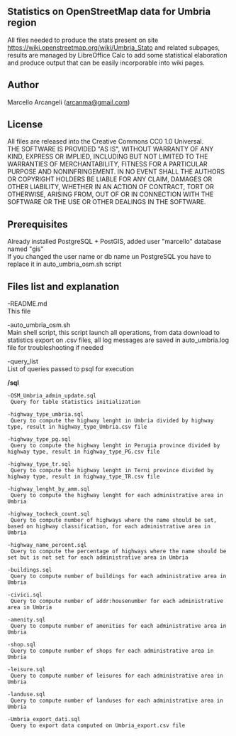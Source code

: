 ## Statistics on OpenStreetMap data for Umbria region
All files needed to produce the stats present on site https://wiki.openstreetmap.org/wiki/Umbria_Stato and related subpages, results are managed by LibreOffice Calc to add some statistical elaboration and produce output that can be easily incorporable into wiki pages.

## Author
Marcello Arcangeli (arcanma@gmail.com)

## License
All files are released into the Creative Commons CC0 1.0 Universal. <br>
THE SOFTWARE IS PROVIDED "AS IS", WITHOUT WARRANTY OF ANY KIND, EXPRESS OR
IMPLIED, INCLUDING BUT NOT LIMITED TO THE WARRANTIES OF MERCHANTABILITY,
FITNESS FOR A PARTICULAR PURPOSE AND NONINFRINGEMENT. IN NO EVENT SHALL THE
AUTHORS OR COPYRIGHT HOLDERS BE LIABLE FOR ANY CLAIM, DAMAGES OR OTHER
LIABILITY, WHETHER IN AN ACTION OF CONTRACT, TORT OR OTHERWISE, ARISING FROM,
OUT OF OR IN CONNECTION WITH THE SOFTWARE OR THE USE OR OTHER DEALINGS IN THE
SOFTWARE.

## Prerequisites
Already installed PostgreSQL + PostGIS, added user "marcello" database named "gis"  <br>
If you changed the user name or db name un PostgreSQL you have to replace it in auto_umbria_osm.sh script

## Files list and explanation

-README.md <br>
 This file

-auto_umbria_osm.sh	 <br>
﻿Main shell script, this script launch all operations, from data download to statistics export on .csv files, all log messages are saved in auto_umbria.log file for troubleshooting if needed

-query_list  <br>
 List of queries passed to psql for execution

<b>/sql</b>

    -OSM_Umbria_admin_update.sql
     Query for table statistics initialization
  
    -highway_type_umbria.sql
     Query to compute the highway lenght in Umbria divided by highway type, result in highway_type_Umbria.csv file
  
    -highway_type_pg.sql
     Query to compute the highway lenght in Perugia province divided by highway type, result in highway_type_PG.csv file
  
    -highway_type_tr.sql
     Query to compute the highway lenght in Terni province divided by highway type, result in highway_type_TR.csv file
  
    -highway_lenght_by_amm.sql
     Query to compute the highway lenght for each administrative area in Umbria
  
    -highway_tocheck_count.sql
     Query to compute number of highways where the name should be set, based on highway classification, for each administrative area in Umbria
  
    -highway_name_percent.sql
     Query to compute the percentage of highways where the name should be set but is not set for each administrative area in Umbria
  
    -buildings.sql
     Query to compute number of buildings for each administrative area in Umbria
  
    -civici.sql
     Query to compute number of addr:housenumber for each administrative area in Umbria
  
    -amenity.sql
     Query to compute number of amenities for each administrative area in Umbria
  
    -shop.sql
     Query to compute number of shops for each administrative area in Umbria
  
    -leisure.sql
     Query to compute number of leisures for each administrative area in Umbria
  
    -landuse.sql
     Query to compute number of landuses for each administrative area in Umbria
 
    -Umbria_export_dati.sql
     Query to export data computed on Umbria_export.csv file
